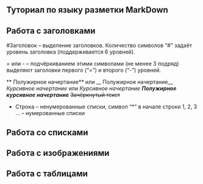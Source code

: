 ## Туториал по языку разметки MarkDown

## Работа с заголовками

#Заголовок – выделение заголовков. Количество символов “#” задаёт уровень заголовка
(поддерживается 6 уровней).

= или - – подчёркиванием этими символами (не менее 3 подряд) выделяют заголовки первого
(“=”) и второго (“-”) уровней.

** Полужирное начертание** или __ Полужирное начертание__
*Курсивное начертание* или _Курсивное начертание_
***Полужирное курсивное начертание***
~~Зачёркнутый текст~~
* Строка – ненумерованные списки, символ “*” в начале строки
1, 2, 3 … – нумерованные списки


## Работа со списками

## Работа с изображениями



## Работа с таблицами